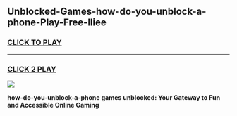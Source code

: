 
## Unblocked-Games-how-do-you-unblock-a-phone-Play-Free-lliee
<h3>
<a href="https://premium76.site?title=how-do-you-unblock-a-phone&ref=10A">CLICK TO PLAY</a></h3>
<hr>

<h3>
<a href="https://premium76.site?title=how-do-you-unblock-a-phone&ref=10A">CLICK 2 PLAY</a>
  
</h3>

<a href="https://premium76.site?title=how-do-you-unblock-a-phone&ref=10A"><img src="https://clearcache.store/games.png"></a>


**how-do-you-unblock-a-phone games unblocked: Your Gateway to Fun and Accessible Online Gaming**
